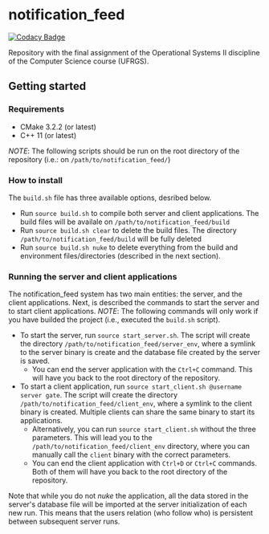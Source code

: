 # notification_feed

[![Codacy Badge](https://api.codacy.com/project/badge/Grade/180bacb0bd03452d9c89a705eebbd8f5)](https://app.codacy.com/gh/eder-matheus/notification_feed?utm_source=github.com&utm_medium=referral&utm_content=eder-matheus/notification_feed&utm_campaign=Badge_Grade_Settings)

Repository with the final assignment of the Operational Systems II discipline of the Computer Science course (UFRGS).

## Getting started
### Requirements
  * CMake 3.2.2 (or latest)
  * C++ 11 (or latest)

*NOTE*: The following scripts should be run on the root directory of the repository (i.e.: on `/path/to/notification_feed/`)
### How to install
The `build.sh` file has three available options, desribed below.
  * Run `source build.sh` to compile both server and client applications. The build files will be availale on `/path/to/notification_feed/build`
  * Run `source build.sh clear` to delete the build files. The directory `/path/to/notification_feed/build` will be fully deleted
  * Run `source build.sh nuke` to delete everything from the build and environment files/directories (described in the next section).

### Running the server and client applications
The notification_feed system has two main entities: the server, and the client applications. Next, is  described the commands to start the server and to start client applications.
*NOTE*: The following commands will only work if you have builded the project (i.e., executed the `build.sh` script).
  * To start the server, run `source start_server.sh`. The script will create the directory `/path/to/notification_feed/server_env`, where a symlink to the server binary is create and the database file created by the server is saved.
      * You can end the server application with the `Ctrl+C` command. This will have you back to the root directory of the repository.
  * To start a client application, run `source start_client.sh @username server gate`. The script will create the directory `/path/to/notification_feed/client_env`, where a symlink to the client binary is created. Multiple clients can share the same binary to start its applications.
      * Alternatively, you can run `source start_client.sh` without the three parameters. This will lead you to the `/path/to/notification_feed/client_env` directory, where you can manually call the `client` binary with the correct parameters.
      * You can end the client application with `Ctrl+D` or `Ctrl+C` commands. Both of them will have you back to the root directory of the repository.

Note that while you do not *nuke* the application, all the data stored in the server's database file will be imported at the server initialization of each new run. This means that the users relation (who follow who) is persistent between subsequent server runs.